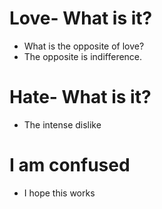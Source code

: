 # Love- What is it?
* What is the opposite of love?
* The opposite is indifference.

# Hate- What is it?
* The intense dislike

# I am confused
* I hope this works


